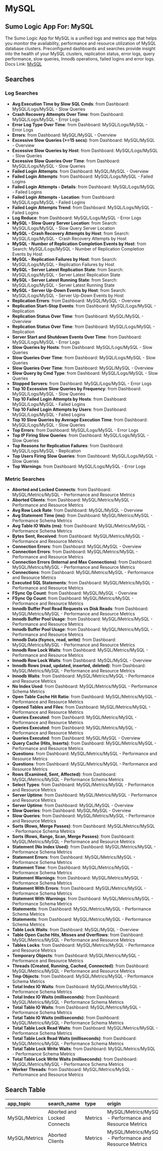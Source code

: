 # MySQL
## Sumo Logic App For: MySQL
The Sumo Logic App for MySQL is a unified logs and metrics app that helps you monitor the availability, performance and resource utilization of MySQL database clusters. Preconfigured dashboards and searches provide insight into the health of your MySQL clusters, replication status, error logs, query performance, slow queries, Innodb operations, failed logins and error logs.
Docs Link: [MySQL](https://help.sumologic.com/?cid=1058)

## Searches

### Log Searches

- **Avg Execution Time by Slow SQL Cmds**: from Dashboard: MySQL/Logs/MySQL - Slow Queries 
- **Crash Recovery Attempts Over Time**: from Dashboard: MySQL/Logs/MySQL - Error Logs 
- **Error Log Type Over Time**: from Dashboard: MySQL/Logs/MySQL - Error Logs 
- **Errors**: from Dashboard: MySQL/MySQL - Overview 
- **Excessive Slow Queries (>=15 secs)**: from Dashboard: MySQL/MySQL - Overview 
- **Excessive Slow Queries by Host**: from Dashboard: MySQL/Logs/MySQL - Slow Queries 
- **Excessive Slow Queries Over Time**: from Dashboard: MySQL/Logs/MySQL - Slow Queries 
- **Failed Login Attempts**: from Dashboard: MySQL/MySQL - Overview 
- **Failed Login Attempts**: from Dashboard: MySQL/Logs/MySQL - Failed Logins 
- **Failed Login Attempts - Details**: from Dashboard: MySQL/Logs/MySQL - Failed Logins 
- **Failed Login Attempts - Location**: from Dashboard: MySQL/Logs/MySQL - Failed Logins 
- **Failed Login Attempts Trend**: from Dashboard: MySQL/Logs/MySQL - Failed Logins 
- **Log Reduce**: from Dashboard: MySQL/Logs/MySQL - Error Logs 
- **MySQL -  Slow Query Server Location**: from Search: MySQL/Logs/MySQL -  Slow Query Server Location 
- **MySQL - Crash Recovery Attempts by Host**: from Search: MySQL/Logs/MySQL - Crash Recovery Attempts by Host 
- **MySQL - Number of Replication Completion Events by Host**: from Search: MySQL/Logs/MySQL - Number of Replication Completion Events by Host 
- **MySQL - Replication Failures by Host**: from Search: MySQL/Logs/MySQL - Replication Failures by Host 
- **MySQL - Server Latest Replication State**: from Search: MySQL/Logs/MySQL - Server Latest Replication State 
- **MySQL - Server Latest Running State**: from Search: MySQL/Logs/MySQL - Server Latest Running State 
- **MySQL - Server Up-Down Events by Host**: from Search: MySQL/Logs/MySQL - Server Up-Down Events by Host 
- **Replication Errors**: from Dashboard: MySQL/MySQL - Overview 
- **Replication Start-Stop Events**: from Dashboard: MySQL/Logs/MySQL - Replication 
- **Replication Status Over Time**: from Dashboard: MySQL/MySQL - Overview 
- **Replication Status Over Time**: from Dashboard: MySQL/Logs/MySQL - Replication 
- **Server Start and Shutdown Events Over Time**: from Dashboard: MySQL/Logs/MySQL - Error Logs 
- **Slow Queries by Hosts**: from Dashboard: MySQL/Logs/MySQL - Slow Queries 
- **Slow Queries Over Time**: from Dashboard: MySQL/Logs/MySQL - Slow Queries 
- **Slow Queries Over Time**: from Dashboard: MySQL/MySQL - Overview 
- **Slow Query by Cmd Type**: from Dashboard: MySQL/Logs/MySQL - Slow Queries 
- **Stopped Servers**: from Dashboard: MySQL/Logs/MySQL - Error Logs 
- **Top 10 Excessive Slow Queries by Frequency**: from Dashboard: MySQL/Logs/MySQL - Slow Queries 
- **Top 10 Failed Login Attempts by Hosts**: from Dashboard: MySQL/Logs/MySQL - Failed Logins 
- **Top 10 Failed Login Attempts by Users**: from Dashboard: MySQL/Logs/MySQL - Failed Logins 
- **Top 10 Slow Queries by Average Execution Time**: from Dashboard: MySQL/Logs/MySQL - Slow Queries 
- **Top Errors**: from Dashboard: MySQL/Logs/MySQL - Error Logs 
- **Top IP Firing Slow Queries**: from Dashboard: MySQL/Logs/MySQL - Slow Queries 
- **Top Reasons for Replication Failures**: from Dashboard: MySQL/Logs/MySQL - Replication 
- **Top Users Firing Slow Queries**: from Dashboard: MySQL/Logs/MySQL - Slow Queries 
- **Top Warnings**: from Dashboard: MySQL/Logs/MySQL - Error Logs

### Metric Searches

- **Aborted and Locked Connects**: from Dashboard: MySQL/Metrics/MySQL - Performance and Resource Metrics 
- **Aborted Clients**: from Dashboard: MySQL/Metrics/MySQL - Performance and Resource Metrics 
- **Avg Row Lock Rate**: from Dashboard: MySQL/MySQL - Overview 
- **Avg Statement Time (ms)**: from Dashboard: MySQL/Metrics/MySQL - Performance Schema Metrics 
- **Avg Table IO Waits (ms)**: from Dashboard: MySQL/Metrics/MySQL - Performance Schema Metrics 
- **Bytes Sent, Received**: from Dashboard: MySQL/Metrics/MySQL - Performance and Resource Metrics 
- **Connection Errors**: from Dashboard: MySQL/MySQL - Overview 
- **Connection Errors**: from Dashboard: MySQL/Metrics/MySQL - Performance and Resource Metrics 
- **Connection Errors (Internal  and Max Connections)**: from Dashboard: MySQL/Metrics/MySQL - Performance and Resource Metrics 
- **Connections**: from Dashboard: MySQL/Metrics/MySQL - Performance and Resource Metrics 
- **Executed SQL Statements**: from Dashboard: MySQL/Metrics/MySQL - Performance and Resource Metrics 
- **FSync Op Count**: from Dashboard: MySQL/MySQL - Overview 
- **FSync Op Count**: from Dashboard: MySQL/Metrics/MySQL - Performance and Resource Metrics 
- **Innodb Buffer Pool Read Requests vs Disk Reads**: from Dashboard: MySQL/Metrics/MySQL - Performance and Resource Metrics 
- **Innodb Buffer Pool Usage**: from Dashboard: MySQL/Metrics/MySQL - Performance and Resource Metrics 
- **Innodb Buffer Pool Usage**: from Dashboard: MySQL/Metrics/MySQL - Performance and Resource Metrics 
- **Innodb Data (fsyncs, read, write)**: from Dashboard: MySQL/Metrics/MySQL - Performance and Resource Metrics 
- **Innodb Row Lock Waits**: from Dashboard: MySQL/Metrics/MySQL - Performance and Resource Metrics 
- **Innodb Row Lock Waits**: from Dashboard: MySQL/MySQL - Overview 
- **Innodb Rows (read, updated, inserted, deleted)**: from Dashboard: MySQL/Metrics/MySQL - Performance and Resource Metrics 
- **Innodb Waits**: from Dashboard: MySQL/Metrics/MySQL - Performance and Resource Metrics 
- **No Index Used**: from Dashboard: MySQL/Metrics/MySQL - Performance Schema Metrics 
- **Open Table Cache Hit Ratio**: from Dashboard: MySQL/Metrics/MySQL - Performance and Resource Metrics 
- **Opened Tables and Files**: from Dashboard: MySQL/Metrics/MySQL - Performance and Resource Metrics 
- **Queries Executed**: from Dashboard: MySQL/Metrics/MySQL - Performance and Resource Metrics 
- **Queries Executed**: from Dashboard: MySQL/Metrics/MySQL - Performance and Resource Metrics 
- **Queries Executed**: from Dashboard: MySQL/MySQL - Overview 
- **Query Cache (Hits, Inserts)**: from Dashboard: MySQL/Metrics/MySQL - Performance and Resource Metrics 
- **Questions**: from Dashboard: MySQL/Metrics/MySQL - Performance and Resource Metrics 
- **Questions**: from Dashboard: MySQL/Metrics/MySQL - Performance and Resource Metrics 
- **Rows (Examined, Sent, Affected)**: from Dashboard: MySQL/Metrics/MySQL - Performance Schema Metrics 
- **Select Types**: from Dashboard: MySQL/Metrics/MySQL - Performance and Resource Metrics 
- **Server Uptime**: from Dashboard: MySQL/Metrics/MySQL - Performance and Resource Metrics 
- **Server Uptime**: from Dashboard: MySQL/MySQL - Overview 
- **Slow Queries**: from Dashboard: MySQL/MySQL - Overview 
- **Slow Queries**: from Dashboard: MySQL/Metrics/MySQL - Performance and Resource Metrics 
- **Sorts (Rows, Merge Passes)**: from Dashboard: MySQL/Metrics/MySQL - Performance Schema Metrics 
- **Sorts (Rows, Range, Scan, Merge Passes)**: from Dashboard: MySQL/Metrics/MySQL - Performance and Resource Metrics 
- **Statement (No Index Used)**: from Dashboard: MySQL/Metrics/MySQL - Performance Schema Metrics 
- **Statement Errors**: from Dashboard: MySQL/Metrics/MySQL - Performance Schema Metrics 
- **Statement Time**: from Dashboard: MySQL/Metrics/MySQL - Performance Schema Metrics 
- **Statement Warnings**: from Dashboard: MySQL/Metrics/MySQL - Performance Schema Metrics 
- **Statement With Errors**: from Dashboard: MySQL/Metrics/MySQL - Performance Schema Metrics 
- **Statement With Warnings**: from Dashboard: MySQL/Metrics/MySQL - Performance Schema Metrics 
- **Statements**: from Dashboard: MySQL/Metrics/MySQL - Performance Schema Metrics 
- **Statements**: from Dashboard: MySQL/Metrics/MySQL - Performance Schema Metrics 
- **Table Lock Waits**: from Dashboard: MySQL/MySQL - Overview 
- **Table Open Cache Hits, Misses and Overflows**: from Dashboard: MySQL/Metrics/MySQL - Performance and Resource Metrics 
- **Tables Locks**: from Dashboard: MySQL/Metrics/MySQL - Performance and Resource Metrics 
- **Temporary Objects**: from Dashboard: MySQL/Metrics/MySQL - Performance and Resource Metrics 
- **Threads (Created, Running, Cached, Connected)**: from Dashboard: MySQL/Metrics/MySQL - Performance and Resource Metrics 
- **Tmp Objects**: from Dashboard: MySQL/Metrics/MySQL - Performance Schema Metrics 
- **Total Index IO Waits**: from Dashboard: MySQL/Metrics/MySQL - Performance Schema Metrics 
- **Total Index IO Waits (milliseconds)**: from Dashboard: MySQL/Metrics/MySQL - Performance Schema Metrics 
- **Total Table IO Waits**: from Dashboard: MySQL/Metrics/MySQL - Performance Schema Metrics 
- **Total Table IO Waits (milliseconds)**: from Dashboard: MySQL/Metrics/MySQL - Performance Schema Metrics 
- **Total Table Lock Read Waits**: from Dashboard: MySQL/Metrics/MySQL - Performance Schema Metrics 
- **Total Table Lock Read Waits (milliseconds)**: from Dashboard: MySQL/Metrics/MySQL - Performance Schema Metrics 
- **Total Table Lock Write Waits**: from Dashboard: MySQL/Metrics/MySQL - Performance Schema Metrics 
- **Total Table Lock Write Waits (milliseconds)**: from Dashboard: MySQL/Metrics/MySQL - Performance Schema Metrics 
- **Worker Threads**: from Dashboard: MySQL/Metrics/MySQL - Performance and Resource Metrics

## Search Table

|app\_topic|search\_name|type|origin|search|
|:--|:--|:--|:--|:--|
|MySQL/Metrics|Aborted and Locked Connects|Metrics|MySQL/Metrics/MySQL - Performance and Resource Metrics|\_sourceCategory = Labs/MySQL\* metric=mysql\_aborted\_connects db\_cluster={{db\_cluster}} server={{server}} \| sum|
|MySQL/Metrics|Aborted Clients|Metrics|MySQL/Metrics/MySQL - Performance and Resource Metrics|\_sourceCategory = Labs/MySQL\* metric=mysql\_aborted\_clients db\_cluster={{db\_cluster}} server={{server}} \| sum|
|MySQL/Logs|Avg Execution Time by Slow SQL Cmds|Logs|MySQL/Logs/MySQL - Slow Queries|\_sourceCategory = Labs/MySQL\* db\_system=mysql db\_cluster={{db\_cluster}} "User@Host" "Query\_time"<br />\| parse regex "(?\<query\_block\># User@Host:[\\S\\s]+?SET timestamp=\\d+;[\\S\\s]+?;)" multi<br />\| parse regex field=query\_block "Schema: (?\<schema\>(?:\\S\*\|\\s)?)\\s\*Last\_errno[\\s\\S]+?Query\_time:\\s+(?\<query\_time\>[\\d.]\*)\\s+Lock\_time:\\s+(?\<lock\_time\>[\\d.]\*)\\s+Rows\_sent:\\s+(?\<rows\_sent\>[\\d.]\*)\\s+Rows\_examined:\\s+(?\<rows\_examined\>[\\d.]\*)\\s+Rows\_affected:\\s+(?\<rows\_affected\>[\\d.]\*)\\s+Rows\_read:\\s+(?\<rows\_read\>[\\d.]\*)\\n" nodrop // Pttrn2-vrtn1<br />\| parse regex field=query\_block "Schema: (?\<schema\>(?:\\S\*\|\\s)?)\\s\*Last\_errno[\\s\\S]+?\\s+Killed:\\s+\\d+\\n" nodrop // Pttrn2-vrtn2<br />\| parse regex field=query\_block "Query\_time:\\s+(?\<query\_time\>[\\d.]\*)\\s+Lock\_time:\\s+(?\<lock\_time\>[\\d.]\*)\\s+Rows\_sent:\\s+(?\<rows\_sent\>[\\d]\*)\\s+Rows\_examined:\\s+(?\<rows\_examined\>[\\d]\*)\\s+Rows\_affected:\\s+(?\<rows\_affected\>[\\d]\*)\\s+" nodrop // Pttrn2-vrtn3<br />\| parse regex field=query\_block "Query\_time:\\s+(?\<query\_time\>[\\d.]\*)\\s+Lock\_time:\\s+(?\<lock\_time\>[\\d.]\*)\\s+Rows\_sent:\\s+(?\<rows\_sent\>[\\d]\*)\\s+Rows\_examined:\\s+(?\<rows\_examined\>[\\d]\*)" // Pttrn2-vrtn4<br />\| parse regex field=query\_block "SET timestamp=(?\<set\_timestamp\>\\d\*);(?:\\\\n\|\\n)(?\<sql\_cmd\>[\\s\\S]\*);" nodrop<br />\| parse regex field=sql\_cmd "[^a-zA-Z]\*(?\<sql\_cmd\_type\>[a-zA-Z]+)(?:\\s\|\\\\n\|\\n)" nodrop<br />\| parse field=sql\_cmd "# administrator command: \*" as admn\_sql\_cmd<br />\| if (sql\_cmd matches "# administrator command: \*", admn\_sql\_cmd, sql\_cmd\_type) as sql\_cmd\_type<br />\| toUpperCase(sql\_cmd\_type)<br />\| fields -query\_block<br />\| timeslice 1h<br />\| avg(query\_time) as avg\_query\_time group by \_timeslice, sql\_cmd\_type<br />\| transpose row \_timeslice column sql\_cmd\_type|
|MySQL|Avg Row Lock Rate|Metrics|MySQL/MySQL - Overview|\_sourceCategory = Labs/MySQL\* metric=mysql\_innodb\_row\_lock\_waits db\_cluster={{db\_cluster}} \| avg|
|MySQL/Metrics|Avg Statement Time (ms)|Metrics|MySQL/Metrics/MySQL - Performance Schema Metrics|\_sourceCategory = Labs/MySQL\* metric=mysql\_perf\_schema\_events\_statements\_seconds\_total db\_cluster={{db\_cluster}} server={{server}} schema={{schema}} digest=\* \| avg|
|MySQL/Metrics|Avg Table IO Waits (ms)|Metrics|MySQL/Metrics/MySQL - Performance Schema Metrics|\_sourceCategory = Labs/MySQL\* metric=mysql\_perf\_schema\_table\_io\_waits\_total\_\* db\_cluster={{db\_cluster}} server={{server}} schema={{schema}} name={{object\_name}} \| avg|
|MySQL/Metrics|Bytes Sent, Received|Metrics|MySQL/Metrics/MySQL - Performance and Resource Metrics|\_sourceCategory = Labs/MySQL\* metric=mysql\_bytes\_received db\_cluster={{db\_cluster}} server={{server}} \| sum|
|MySQL/Metrics|Connection Errors|Metrics|MySQL/Metrics/MySQL - Performance and Resource Metrics|\_sourceCategory = Labs/MySQL\* metric=mysql\_connection\_errors\_\* db\_cluster={{db\_cluster}} server={{server}} \| sum|
|MySQL|Connection Errors|Metrics|MySQL/MySQL - Overview|\_sourceCategory = Labs/MySQL\* metric=mysql\_connection\_errors\_\* db\_cluster={{db\_cluster}} \| sum|
|MySQL/Metrics|Connection Errors (Internal  and Max Connections)|Metrics|MySQL/Metrics/MySQL - Performance and Resource Metrics|\_sourceCategory = Labs/MySQL\* metric=mysql\_connection\_errors\_internal db\_cluster={{db\_cluster}} server={{server}} \| sum|
|MySQL/Metrics|Connections|Metrics|MySQL/Metrics/MySQL - Performance and Resource Metrics|\_sourceCategory = Labs/MySQL\* metric=mysql\_mysqlx\_connections\_accepted db\_cluster={{db\_cluster}} server={{server}} \| sum|
|MySQL/Logs|Crash Recovery Attempts Over Time|Logs|MySQL/Logs/MySQL - Error Logs|\_sourceCategory = Labs/MySQL\* db\_system=mysql db\_cluster={{db\_cluster}} "Starting crash recovery"<br />\| json "log" nodrop \| if (\_raw matches "{\*", log, \_raw) as mesg<br />\| parse regex field=mesg "\\[(?\<ErrorLogtype\>[^\\]]\*)][\\:]\*\\s(?\<ErrorMsg\>.\*)" nodrop<br />\| \_sourceHost as Host<br />\| timeslice 1h<br />\| count as recovery\_attempts by \_timeslice|
|MySQL/Logs|Error Log Type Over Time|Logs|MySQL/Logs/MySQL - Error Logs|\_sourceCategory = Labs/MySQL\* db\_system=mysql db\_cluster={{db\_cluster}} (Error or Warning or Note or Info or Information or DEBUG or CRITICAL)<br />\| json "log" nodrop \| if (\_raw matches "{\*", log, \_raw) as mesg<br />\| parse regex field=mesg "\\[(?\<ErrorLogtype\>[^\\]]\*)][\\:]\*\\s(?\<ErrorMsg\>.\*)" nodrop<br />\| where touppercase(ErrorLogtype) in ("ERROR", "WARNING", "NOTE", "INFO", "INFORMATION", "DEBUG", "CRITICAL")<br />\| timeslice 1h<br />\| count by \_timeslice, ErrorLogtype<br />\| transpose row \_timeslice column ErrorLogType|
|MySQL|Errors|Logs|MySQL/MySQL - Overview|\_sourceCategory = Labs/MySQL\* db\_system=mysql db\_cluster={{db\_cluster}} "[ERROR]"<br />\| json "log" nodrop \| if (\_raw matches "{\*", log, \_raw) as mesg<br />\| parse regex field=mesg "\\[(?\<ErrorLogtype\>[^\\]]\*)][\\:]\*\\s(?\<ErrorMsg\>.\*)"<br />\| where ErrorLogtype="ERROR" \| count as error\_count|
|MySQL|Excessive Slow Queries (\>=15 secs)|Logs|MySQL/MySQL - Overview|\_sourceCategory = Labs/MySQL\* db\_system=mysql db\_cluster={{db\_cluster}} "User@Host" "Query\_time"  <br />\| parse regex "(?\<query\_block\># User@Host:[\\S\\s]+?SET timestamp=\\d+;[\\S\\s]+?;)" multi<br />\| parse regex field=query\_block "Schema: (?\<schema\>(?:\\S\*\|\\s)?)\\s\*Last\_errno[\\s\\S]+?Query\_time:\\s+(?\<query\_time\>[\\d.]\*)\\s+Lock\_time:\\s+(?\<lock\_time\>[\\d.]\*)\\s+Rows\_sent:\\s+(?\<rows\_sent\>[\\d.]\*)\\s+Rows\_examined:\\s+(?\<rows\_examined\>[\\d.]\*)\\s+Rows\_affected:\\s+(?\<rows\_affected\>[\\d.]\*)\\s+Rows\_read:\\s+(?\<rows\_read\>[\\d.]\*)\\n" nodrop // Pttrn2-vrtn1<br />\| parse regex field=query\_block "Schema: (?\<schema\>(?:\\S\*\|\\s)?)\\s\*Last\_errno[\\s\\S]+?\\s+Killed:\\s+\\d+\\n" nodrop // Pttrn2-vrtn2<br />\| parse regex field=query\_block "Query\_time:\\s+(?\<query\_time\>[\\d.]\*)\\s+Lock\_time:\\s+(?\<lock\_time\>[\\d.]\*)\\s+Rows\_sent:\\s+(?\<rows\_sent\>[\\d]\*)\\s+Rows\_examined:\\s+(?\<rows\_examined\>[\\d]\*)\\s+Rows\_affected:\\s+(?\<rows\_affected\>[\\d]\*)\\s+" nodrop // Pttrn2-vrtn3<br />\| parse regex field=query\_block "Query\_time:\\s+(?\<query\_time\>[\\d.]\*)\\s+Lock\_time:\\s+(?\<lock\_time\>[\\d.]\*)\\s+Rows\_sent:\\s+(?\<rows\_sent\>[\\d]\*)\\s+Rows\_examined:\\s+(?\<rows\_examined\>[\\d]\*)" // Pttrn2-vrtn4<br />\| fields -query\_block<br />\| num(query\_time)<br />\| 15 as threshold // customize if need different value. As an example query taking more than 15 Seconds is considered as Excessive Slow. <br />\| where query\_time \>= threshold \| count as queries\_count|
|MySQL/Logs|Excessive Slow Queries by Host|Logs|MySQL/Logs/MySQL - Slow Queries|\_sourceCategory = Labs/MySQL\* db\_system=mysql db\_cluster={{db\_cluster}} "User@Host" "Query\_time"<br />\| parse regex "(?\<query\_block\># User@Host:[\\S\\s]+?SET timestamp=\\d+;[\\S\\s]+?;)" multi<br />\| parse regex field=query\_block "Schema: (?\<schema\>(?:\\S\*\|\\s)?)\\s\*Last\_errno[\\s\\S]+?Query\_time:\\s+(?\<query\_time\>[\\d.]\*)\\s+Lock\_time:\\s+(?\<lock\_time\>[\\d.]\*)\\s+Rows\_sent:\\s+(?\<rows\_sent\>[\\d.]\*)\\s+Rows\_examined:\\s+(?\<rows\_examined\>[\\d.]\*)\\s+Rows\_affected:\\s+(?\<rows\_affected\>[\\d.]\*)\\s+Rows\_read:\\s+(?\<rows\_read\>[\\d.]\*)\\n" nodrop // Pttrn2-vrtn1<br />\| parse regex field=query\_block "Schema: (?\<schema\>(?:\\S\*\|\\s)?)\\s\*Last\_errno[\\s\\S]+?\\s+Killed:\\s+\\d+\\n" nodrop // Pttrn2-vrtn2<br />\| parse regex field=query\_block "Query\_time:\\s+(?\<query\_time\>[\\d.]\*)\\s+Lock\_time:\\s+(?\<lock\_time\>[\\d.]\*)\\s+Rows\_sent:\\s+(?\<rows\_sent\>[\\d]\*)\\s+Rows\_examined:\\s+(?\<rows\_examined\>[\\d]\*)\\s+Rows\_affected:\\s+(?\<rows\_affected\>[\\d]\*)\\s+" nodrop // Pttrn2-vrtn3<br />\| parse regex field=query\_block "Query\_time:\\s+(?\<query\_time\>[\\d.]\*)\\s+Lock\_time:\\s+(?\<lock\_time\>[\\d.]\*)\\s+Rows\_sent:\\s+(?\<rows\_sent\>[\\d]\*)\\s+Rows\_examined:\\s+(?\<rows\_examined\>[\\d]\*)" // Pttrn2-vrtn4<br />\| num(query\_time)<br />\| 15 as threshold // customize if need different value. As an example query taking more than 15 Seconds is considered as Excessive Slow. <br />\| where (query\_time \>= threshold)<br />\| \_sourceHost as Host<br />\| fields -query\_block<br />\| count as queries\_count by Host \| sort by queries\_count|
|MySQL/Logs|Excessive Slow Queries Over Time|Logs|MySQL/Logs/MySQL - Slow Queries|\_sourceCategory = Labs/MySQL\* db\_system=mysql db\_cluster={{db\_cluster}} "User@Host" "Query\_time"<br />\| parse regex "(?\<query\_block\># User@Host:[\\S\\s]+?SET timestamp=\\d+;[\\S\\s]+?;)" multi<br />\| parse regex field=query\_block "Schema: (?\<schema\>(?:\\S\*\|\\s)?)\\s\*Last\_errno[\\s\\S]+?Query\_time:\\s+(?\<query\_time\>[\\d.]\*)\\s+Lock\_time:\\s+(?\<lock\_time\>[\\d.]\*)\\s+Rows\_sent:\\s+(?\<rows\_sent\>[\\d.]\*)\\s+Rows\_examined:\\s+(?\<rows\_examined\>[\\d.]\*)\\s+Rows\_affected:\\s+(?\<rows\_affected\>[\\d.]\*)\\s+Rows\_read:\\s+(?\<rows\_read\>[\\d.]\*)\\n" nodrop // Pttrn2-vrtn1<br />\| parse regex field=query\_block "Schema: (?\<schema\>(?:\\S\*\|\\s)?)\\s\*Last\_errno[\\s\\S]+?\\s+Killed:\\s+\\d+\\n" nodrop // Pttrn2-vrtn2<br />\| parse regex field=query\_block "Query\_time:\\s+(?\<query\_time\>[\\d.]\*)\\s+Lock\_time:\\s+(?\<lock\_time\>[\\d.]\*)\\s+Rows\_sent:\\s+(?\<rows\_sent\>[\\d]\*)\\s+Rows\_examined:\\s+(?\<rows\_examined\>[\\d]\*)\\s+Rows\_affected:\\s+(?\<rows\_affected\>[\\d]\*)\\s+" nodrop // Pttrn2-vrtn3<br />\| parse regex field=query\_block "Query\_time:\\s+(?\<query\_time\>[\\d.]\*)\\s+Lock\_time:\\s+(?\<lock\_time\>[\\d.]\*)\\s+Rows\_sent:\\s+(?\<rows\_sent\>[\\d]\*)\\s+Rows\_examined:\\s+(?\<rows\_examined\>[\\d]\*)" // Pttrn2-vrtn4<br />\| num(query\_time)<br />\| 15 as threshold // customize if need different value. As an example query taking more than 15 Seconds is considered as Excessive Slow. <br />\| where query\_time \>= threshold <br />\| timeslice 1h<br />\| count as queries\_count by \_timeslice|
|MySQL/Metrics|Executed SQL Statements|Metrics|MySQL/Metrics/MySQL - Performance and Resource Metrics|\_sourceCategory = Labs/MySQL\* metric=mysql\_commands\_insert db\_cluster={{db\_cluster}} server={{server}} \| sum|
|MySQL|Failed Login Attempts|Logs|MySQL/MySQL - Overview|\_sourceCategory = Labs/MySQL\* db\_system=mysql db\_cluster={{db\_cluster}} "[Warning]" Access denied for user<br />\| json "log" nodrop \| if (\_raw matches "{\*", log, \_raw) as mesg<br />\| parse regex field=mesg "\\[(?\<ErrorLogtype\>[^\\]]\*)][\\:]\*\\s(?\<ErrorMsg\>.\*)" nodrop<br />\| parse field=ErrorMsg "Access denied for user '\*'@'\*' (using password: YES)" as user, ip\_address<br />\| count as failed\_login\_count|
|MySQL/Logs|Failed Login Attempts|Logs|MySQL/Logs/MySQL - Failed Logins|\_sourceCategory = Labs/MySQL\* db\_system=mysql db\_cluster={{db\_cluster}} "[Warning]" Access denied for user<br />\| json "log" nodrop \| if (\_raw matches "{\*", log, \_raw) as mesg<br />\| parse regex field=mesg "\\[(?\<ErrorLogtype\>[^\\]]\*)][\\:]\*\\s(?\<ErrorMsg\>.\*)" nodrop<br />\| parse field=ErrorMsg "Access denied for user '\*'@'\*' (using password: YES)" as user, ip\_address<br />\| count as failed\_login\_event\_count|
|MySQL/Logs|Failed Login Attempts - Details|Logs|MySQL/Logs/MySQL - Failed Logins|\_sourceCategory = Labs/MySQL\* db\_system=mysql db\_cluster={{db\_cluster}} "[Warning]" Access denied for user<br />\| json "log" nodrop \| if (\_raw matches "{\*", log, \_raw) as mesg<br />\| parse regex field=mesg "\\[(?\<ErrorLogtype\>[^\\]]\*)][\\:]\*\\s(?\<ErrorMsg\>.\*)" nodrop<br />\| parse field=ErrorMsg "Access denied for user '\*'@'\*' (using password: YES)" as user, ip\_address<br />\| timeslice 1s<br />\| count as event\_count by \_timeslice, user, ip\_address, db\_cluster<br />\| sort by \_timeslice|
|MySQL/Logs|Failed Login Attempts - Location|Logs|MySQL/Logs/MySQL - Failed Logins|\_sourceCategory = Labs/MySQL\* db\_system=mysql db\_cluster={{db\_cluster}} "[Warning]" Access denied for user<br />\| json "log" nodrop \| if (\_raw matches "{\*", log, \_raw) as mesg<br />\| parse regex field=mesg "\\[(?\<ErrorLogtype\>[^\\]]\*)][\\:]\*\\s(?\<ErrorMsg\>.\*)" nodrop<br />\| parse field=ErrorMsg "Access denied for user '\*'@'\*' (using password: YES)" as user, ip\_address<br />\| count as event\_count by ip\_address<br />\| lookup latitude, longitude, country\_name, state, city from geo://location on ip = ip\_address<br />\| where !isNull(latitude)|
|MySQL/Logs|Failed Login Attempts Trend|Logs|MySQL/Logs/MySQL - Failed Logins|\_sourceCategory = Labs/MySQL\* db\_system=mysql db\_cluster={{db\_cluster}} "[Warning]" Access denied for user<br />\| json "log" nodrop \| if (\_raw matches "{\*", log, \_raw) as mesg<br />\| parse regex field=mesg "\\[(?\<ErrorLogtype\>[^\\]]\*)][\\:]\*\\s(?\<ErrorMsg\>.\*)" nodrop<br />\| parse field=ErrorMsg "Access denied for user '\*'@'\*' (using password: YES)" as user, ip\_address<br />\| timeslice 1h<br />\| count as event\_count by \_timeslice|
|MySQL|FSync Op Count|Metrics|MySQL/MySQL - Overview|\_sourceCategory = Labs/MySQL\* metric=mysql\_innodb\_data\_fsyncs db\_cluster={{db\_cluster}} \| sum|
|MySQL/Metrics|FSync Op Count|Metrics|MySQL/Metrics/MySQL - Performance and Resource Metrics|\_sourceCategory = Labs/MySQL\* metric=mysql\_innodb\_data\_fsyncs db\_cluster={{db\_cluster}} server={{server}} \| sum|
|MySQL/Metrics|Innodb Buffer Pool Read Requests vs Disk Reads|Metrics|MySQL/Metrics/MySQL - Performance and Resource Metrics|\_sourceCategory = Labs/MySQL\* metric=mysql\_innodb\_buffer\_pool\_read\_requests db\_cluster={{db\_cluster}} server={{server}} \| sum|
|MySQL/Metrics|Innodb Buffer Pool Usage|Metrics|MySQL/Metrics/MySQL - Performance and Resource Metrics|\_sourceCategory = Labs/MySQL\* metric=mysql\_innodb\_buffer\_pool\_pages\_total db\_cluster={{db\_cluster}} server={{server}} \| sum|
|MySQL/Metrics|Innodb Buffer Pool Usage|Metrics|MySQL/Metrics/MySQL - Performance and Resource Metrics|\_sourceCategory = Labs/MySQL\* metric=mysql\_Innodb\_buffer\_pool\_pages\_total db\_cluster={{db\_cluster}} server={{server}} \| sum|
|MySQL/Metrics|Innodb Data (fsyncs, read, write)|Metrics|MySQL/Metrics/MySQL - Performance and Resource Metrics|\_sourceCategory = Labs/MySQL\* metric=mysql\_innodb\_data\_read db\_cluster={{db\_cluster}} server={{server}} \| sum|
|MySQL/Metrics|Innodb Row Lock Waits|Metrics|MySQL/Metrics/MySQL - Performance and Resource Metrics|\_sourceCategory = Labs/MySQL\* metric=mysql\_innodb\_row\_lock\_waits db\_cluster={{db\_cluster}} server={{server}} \| sum|
|MySQL|Innodb Row Lock Waits|Metrics|MySQL/MySQL - Overview|\_sourceCategory = Labs/MySQL\* metric=mysql\_innodb\_row\_lock\_waits db\_cluster={{db\_cluster}} \| sum|
|MySQL/Metrics|Innodb Rows (read, updated, inserted, deleted)|Metrics|MySQL/Metrics/MySQL - Performance and Resource Metrics|\_sourceCategory = Labs/MySQL\* metric=mysql\_innodb\_rows\_read db\_cluster={{db\_cluster}} server={{server}} \| sum|
|MySQL/Metrics|Innodb Waits|Metrics|MySQL/Metrics/MySQL - Performance and Resource Metrics|\_sourceCategory = Labs/MySQL\* metric=mysql\_innodb\_log\_waits db\_cluster={{db\_cluster}} server={{server}} \| sum|
|MySQL/Logs|Log Reduce|Logs|MySQL/Logs/MySQL - Error Logs|\_sourceCategory = Labs/MySQL\* db\_system=mysql db\_cluster={{db\_cluster}} ("ERROR" or "CRITICAL") <br />\| json "log" nodrop \| if (\_raw matches "{\*", log, \_raw) as mesg<br />\| logreduce(mesg) by db\_cluster limit=20<br />\| \_count as count \| fields -\_count \| sort by count, signature asc|
|MySQL/Logs|MySQL -  Slow Query Server Location|Logs|MySQL/Logs/MySQL -  Slow Query Server Location|\_sourceCategory = Labs/MySQL\* db\_system=mysql db\_cluster=\* "User@Host" "Query\_time"<br />\| parse regex "(?\<query\_block\># User@Host:[\\S\\s]+?SET timestamp=\\d+;[\\S\\s]+?;)" multi<br />\| parse regex field=query\_block "# User@Host: \\S+?\\[(?\<user\>\\S\*?)\\] @ (?\<host\_name\>\\S+)\\s\\[(?\<ip\_addr\>\\S\*?)\\]" nodrop // Pttrn1-vrtn1<br />\| parse regex field=query\_block "# User@Host: \\S+?\\[(?\<user\>\\S\*?)\\] @\\s+\\[(?\<ip\_addr\>\\S\*?)\\]\\s+Id:\\s+(?\<Id\>\\d{1,10})" nodrop // Pttrn1-vrtn2<br />\| parse regex field=query\_block "# User@Host: \\S+?\\[(?\<user\>\\S\*?)\\] @ (?\<host\_name\>\\S+)\\s\\[(?\<ip\_addr\>\\S\*?)\\]\\s+Id:\\s+(?\<Id\>\\d{1,10})" // Pttrn1-vrtn3<br />\| count by db\_cluster, ip\_addr, host\_name<br />\| where !isEmpty(ip\_addr)<br />\| lookup latitude, longitude, country\_name, state, city, postal\_code from geo://location on ip=ip\_addr<br />\| where !isNull(latitude)|
|MySQL/Logs|MySQL - Crash Recovery Attempts by Host|Logs|MySQL/Logs/MySQL - Crash Recovery Attempts by Host|\_sourceCategory = Labs/MySQL\* db\_system=mysql db\_cluster=\* "Starting crash recovery"<br />\| json "log" nodrop \| if (\_raw matches "{\*", log, \_raw) as mesg<br />\| where mesg matches "\*Starting crash recovery\*"<br />\| \_sourceHost as Host<br />\| count as recovery\_attempts by Host, db\_cluster <br />\| Sort by recovery\_attempts|
|MySQL/Logs|MySQL - Number of Replication Completion Events by Host|Logs|MySQL/Logs/MySQL - Number of Replication Completion Events by Host|\_sourceCategory = Labs/MySQL\* db\_system=mysql db\_cluster=\* "Slave SQL thread" "because it reached its UNTIL position"<br />\| json "log" nodrop \| if (\_raw matches "{\*", log, \_raw) as mesg<br />\| parse regex field=mesg "\\[(?\<ErrorLogtype\>[^\\]]\*)][\\:]\*\\s(?\<ErrorMsg\>.\*)" nodrop<br />\| parse field=ErrorMsg "Slave SQL thread \* because it reached its UNTIL position \*" as State, StoppedUntilPosition<br />\| timeslice 3h<br />\| count by \_timeslice, \_sourceHost, db\_cluster<br />\| transpose row \_timeslice column \_sourceHost, db\_cluster|
|MySQL/Logs|MySQL - Replication Failures by Host|Logs|MySQL/Logs/MySQL - Replication Failures by Host|\_sourceCategory = Labs/MySQL\* db\_system=mysql db\_cluster=\* "[ERROR]" ("Slave I/O" or "Error reading packet from server" or "Slave SQL")<br />\| json "log" nodrop \| if (\_raw matches "{\*", log, \_raw) as mesg<br />\| parse regex field=mesg "\\[(?\<ErrorLogtype\>[^\\]]\*)][\\:]\*\\s(?\<ErrorMsg\>.\*)" nodrop<br />\| where ErrorLogtype="ERROR"<br />\| parse field=ErrorMsg "\*: error \* to master '\*' - retry-time: \* retries: \*, Error\_code: \*" as subsystem, action, Master, Retry\_time, Retries, Error\_code nodrop<br />\| parse field=ErrorMsg "\*: Got fatal error \*, Error\_code: \*" as subsystem, Error\_Msg, Error\_code nodrop<br />\| parse field=ErrorMsg "\*: \* ( server\_errno=\*)" as subsystem, Error\_Msg, Error\_code nodrop<br />\| parse field=ErrorMsg "\*: The slave I/O thread stops because \*. Error:\*, Error\_code: \*" as subsystem, Error\_Msg\_details, Error\_Msg, Error\_code nodrop<br />\| parse field=ErrorMsg "\*: \* Default database: '\*'. Query: '\*', Error\_code: \*" as subsystem, Error\_Msg, Default\_Database, Query, Error\_code nodrop<br />\| parse field=ErrorMsg "\*: Cou\*d not execute \*" as subsystem, f1, Error\_Msg nodrop<br />\| parse field=ErrorMsg "\*: Master command \*, Error\_code: \*" as subsystem, Error\_Msg, Error\_code nodrop<br />\| parse field=ErrorMsg "\* thread couldn't register on master" as subsystem nodrop<br />\| timeslice 1h<br />\| \_sourceHost as host<br />\| count by \_timeslice, host, db\_cluster<br />\| transpose row \_timeslice column host, db\_cluster|
|MySQL/Logs|MySQL - Server Latest Replication State|Logs|MySQL/Logs/MySQL - Server Latest Replication State|\_sourceCategory = Labs/MySQL\* db\_system=mysql db\_cluster=\* ("[Note]" or ("[ERROR]" ("Slave I/O" or "Error reading packet from server" or "Slave SQL")))<br />\| json "log" nodrop \| if (\_raw matches "{\*", log, \_raw) as mesg<br />\| parse regex field=mesg "\\[(?\<ErrorLogtype\>[^\\]]\*)][\\:]\*\\s(?\<ErrorMsg\>.\*)" nodrop<br />\| parse field=ErrorMsg "Slave SQL thread initialized, \* replication in log '\*' at position \*, relay log '\*' position: \*" as replication\_state, ReplicationLog, ReplicationPosition, ReplayLog, RelayPosition nodrop<br />\| parse field=ErrorMsg "Slave SQL thread \* because it reached its UNTIL position \*" as replication\_state, StoppedUntilPosition nodrop<br />\| parse field=ErrorMsg "Error reading relay log event: slave SQL thread was \*" as replication\_state nodrop<br />\| if(\_raw matches "\*[ERROR] Slave I/O\*" or \_raw matches "\*[ERROR] Error reading packet from server\*"  or \_raw matches "\*[ERROR] Slave SQL\*","failed", replication\_state) as replication\_state<br />\| where replication\_state in ("starting", "stopped", "killed", "failed")<br />\| if (replication\_state in ("starting", "stopped"), "Up", "Down") as replication\_state<br />\| \_sourceHost as Host<br />\| withtime replication\_state \| withtime \_messagetime<br />\| most\_recent(replication\_state\_withtime) as replication\_state, most\_recent(\_messagetime\_withtime) as m\_time by host, db\_cluster<br />\| formatDate(fromMillis(m\_time), "MM-dd-yyyy HH:mm:ss:SSS Z") as event\_time<br />\| ((toMillis(now())-m\_time)/(1000\*60\*60)) as since\_hours \| format("%.2f", since\_hours) as since\_hours<br />\| concat ("Since ", since\_hours, " hours") as remark<br />\| fields - m\_time <br />\| fields db\_cluster, host, event\_time, replication\_state, remark|
|MySQL/Logs|MySQL - Server Latest Running State|Logs|MySQL/Logs/MySQL - Server Latest Running State|\_sourceCategory = Labs/MySQL\* db\_system=mysql db\_cluster=\* mysqld ("ready for connections." or "Shutdown complete" or "Terminated." or "Normal shutdown" or "Shutting down" or "starting as process")<br />\| json "log" nodrop \| if (\_raw matches "{\*", log, \_raw) as mesg<br />\| parse regex field=mesg "\\[(?\<ErrorLogtype\>[^\\]]\*)][\\:]\*\\s(?\<ErrorMsg\>.\*)" nodrop<br />\| if (ErrorMsg matches "\*ready for connections.\*", "Up","Unknown") as server\_status<br />\| if (ErrorMsg matches "\*Terminated.\*", "Down", server\_status) as server\_status<br />\| if (ErrorMsg matches "\*Normal shutdown\*", "Shutting Down", server\_status) as server\_status<br />\| if (ErrorMsg matches "\*Shutting down\*", "Shutting Down", server\_status) as server\_status<br />\| if (ErrorMsg matches "\*Shutdown complete\*", "Down", server\_status) as server\_status<br />\| if (ErrorMsg matches "\*starting as process\*", "Starting",server\_status) as server\_status<br />\| \_sourceHost as host<br />\| timeslice 15m<br />\| withtime server\_status \| withtime \_messagetime<br />\| most\_recent(server\_status\_withtime) as server\_status, most\_recent(\_messagetime\_withtime) as m\_time by host, db\_cluster<br />\| formatDate(fromMillis(m\_time), "MM-dd-yyyy HH:mm:ss:SSS Z") as event\_time<br />\| ((toMillis(now())-m\_time)/(1000\*60\*60)) as since\_hours \| format("%.2f", since\_hours) as since\_hours<br />\| concat ("Since ", since\_hours, " hours") as remark<br />\| fields - m\_time <br />\| fields host, event\_time, server\_status, remark, db\_cluster|
|MySQL/Logs|MySQL - Server Up-Down Events by Host|Logs|MySQL/Logs/MySQL - Server Up-Down Events by Host|\_sourceCategory = Labs/MySQL\* db\_system=mysql db\_cluster=\* mysqld ("ready for connections." or "Shutdown complete" or "Terminated." or "Normal shutdown" or "Shutting down" or "starting as process")<br />\| json "log" nodrop \| if (\_raw matches "{\*", log, \_raw) as mesg<br />\| parse regex field=mesg "\\[(?\<ErrorLogtype\>[^\\]]\*)][\\:]\*\\s(?\<ErrorMsg\>.\*)" nodrop<br />\| if (ErrorMsg matches "\*ready for connections.\*", "Up","Unknown") as server\_status<br />\| if (ErrorMsg matches "\*Terminated.\*", "Down", server\_status) as server\_status<br />\| if (ErrorMsg matches "\*Normal shutdown\*", "Shutting Down", server\_status) as server\_status<br />\| if (ErrorMsg matches "\*Shutting down\*", "Shutting Down", server\_status) as server\_status<br />\| if (ErrorMsg matches "\*Shutdown complete\*", "Down", server\_status) as server\_status<br />\| if (ErrorMsg matches "\*starting as process\*", "Starting",server\_status) as server\_status<br />\| \_sourceHost as Host<br />\| formatDate(fromMillis(\_messagetime), "MM-dd-yyyy HH:mm:ss.SSS Z")  as event\_time<br />\| count by host, event\_time, server\_status, db\_cluster<br />\| sort by host, event\_time, server\_status, db\_cluster<br />\| fields - \_count|
|MySQL/Metrics|No Index Used|Metrics|MySQL/Metrics/MySQL - Performance Schema Metrics|\_sourceCategory = Labs/MySQL\* metric=mysql\_perf\_schema\_events\_statements\_no\_index\_used\_total schema={{schema}} digest=\* db\_cluster={{db\_cluster}} server={{server}} \| sum|
|MySQL/Metrics|Open Table Cache Hit Ratio|Metrics|MySQL/Metrics/MySQL - Performance and Resource Metrics|\_sourceCategory = Labs/MySQL\* metric=mysql\_table\_open\_cache\_hits db\_cluster={{db\_cluster}} server={{server}} \| sum|
|MySQL/Metrics|Opened Tables and Files|Metrics|MySQL/Metrics/MySQL - Performance and Resource Metrics|\_sourceCategory = Labs/MySQL\* metric=mysql\_opened\_tables db\_cluster={{db\_cluster}} server={{server}}\| sum|
|MySQL|Queries Executed|Metrics|MySQL/MySQL - Overview|\_sourceCategory = Labs/MySQL\* metric=mysql\_queries db\_cluster={{db\_cluster}} \| sum|
|MySQL/Metrics|Queries Executed|Metrics|MySQL/Metrics/MySQL - Performance and Resource Metrics|\_sourceCategory = Labs/MySQL\* metric=mysql\_queries db\_cluster={{db\_cluster}} server={{server}} \| sum|
|MySQL/Metrics|Queries Executed|Metrics|MySQL/Metrics/MySQL - Performance and Resource Metrics|\_sourceCategory = Labs/MySQL\* metric=mysql\_queries db\_cluster={{db\_cluster}} server={{server}} \| sum|
|MySQL/Metrics|Query Cache (Hits, Inserts)|Metrics|MySQL/Metrics/MySQL - Performance and Resource Metrics|\_sourceCategory = Labs/MySQL\* metric=mysql\_qcache\_hits db\_cluster={{db\_cluster}} server={{server}} \| sum|
|MySQL/Metrics|Questions|Metrics|MySQL/Metrics/MySQL - Performance and Resource Metrics|\_sourceCategory = Labs/MySQL\* metric=mysql\_questions db\_cluster={{db\_cluster}} server={{server}} \| sum|
|MySQL/Metrics|Questions|Metrics|MySQL/Metrics/MySQL - Performance and Resource Metrics|\_sourceCategory = Labs/MySQL\* metric=mysql\_questions db\_cluster={{db\_cluster}} server={{server}} \| sum|
|MySQL|Replication Errors|Logs|MySQL/MySQL - Overview|\_sourceCategory = Labs/MySQL\* db\_system=mysql db\_cluster={{db\_cluster}} (("[ERROR]" and ("Slave I/O" or "Error reading packet from server" or "Slave SQL")) or "[Note] Error reading relay log event: slave SQL thread was killed")<br />\| json "log" nodrop \| if (\_raw matches "{\*", log, \_raw) as mesg<br />\| parse regex field=mesg "\\[(?\<ErrorLogtype\>[^\\]]\*)][\\:]\*\\s(?\<ErrorMsg\>.\*)" nodrop<br />\| count as replication\_failure\_count|
|MySQL/Logs|Replication Start-Stop Events|Logs|MySQL/Logs/MySQL - Replication|\_sourceCategory = Labs/MySQL\* db\_system=mysql db\_cluster={{db\_cluster}} "[Note]" "SQL thread"<br />\| json "log" nodrop \| if (\_raw matches "{\*", log, \_raw) as mesg<br />\| parse regex field=mesg "\\[(?\<ErrorLogtype\>[^\\]]\*)][\\:]\*\\s(?\<ErrorMsg\>.\*)" nodrop<br />\| parse field=ErrorMsg "Slave SQL thread initialized, \* replication in log '\*' at position \*, relay log '\*' position: \*" as State,ReplicationLog,ReplicationPosition,ReplayLog,RelayPosition nodrop<br />\| parse field=ErrorMsg "Slave SQL thread \* because it reached its UNTIL position \*" as State, StoppedUntilPosition nodrop<br />\| where state in ("starting", "stopped")<br />\| timeslice 1h<br />\| count as event\_count by \_timeslice, state<br />\| transpose row \_timeslice column state as starting, stopped<br />\| (starting+stopped)/2 as halfway\_count|
|MySQL/Logs|Replication Status Over Time|Logs|MySQL/Logs/MySQL - Replication|\_sourceCategory = Labs/MySQL\* db\_system=mysql db\_cluster={{db\_cluster}} ("[Note]" or ("[ERROR]" ("Slave I/O" or "Error reading packet from server" or "Slave SQL")))<br />\| json "log" nodrop \| if (\_raw matches "{\*", log, \_raw) as mesg<br />\| parse regex field=mesg "\\[(?\<ErrorLogtype\>[^\\]]\*)][\\:]\*\\s(?\<ErrorMsg\>.\*)" nodrop<br />\| parse field=ErrorMsg "Slave SQL thread initialized, \* replication in log '\*' at position \*, relay log '\*' position: \*" as State,ReplicationLog,ReplicationPosition,ReplayLog,RelayPosition nodrop<br />\| parse field=ErrorMsg "Slave SQL thread \* because it reached its UNTIL position \*" as State, StoppedUntilPosition nodrop<br />\| parse field=ErrorMsg "Error reading relay log event: slave SQL thread was \*" as state nodrop<br />\| if(\_raw matches "\*[ERROR] Slave I/O\*" or \_raw matches "\*[ERROR] Error reading packet from server\*"  or \_raw matches "\*[ERROR] Slave SQL\*","failed",state) as state<br />\| where state in ("starting", "stopped", "killed", "failed")<br />\| timeslice 1h<br />\| count by \_timeslice, state<br />\| transpose row \_timeslice column state<br />\| fillmissing timeslice(1h)|
|MySQL|Replication Status Over Time|Logs|MySQL/MySQL - Overview|\_sourceCategory = Labs/MySQL\* db\_system=mysql db\_cluster={{db\_cluster}} ("[Note]" or ("[ERROR]" ("Slave I/O" or "Error reading packet from server" or "Slave SQL")))<br />\| json "log" nodrop \| if (\_raw matches "{\*", log, \_raw) as mesg<br />\| parse regex field=mesg "\\[(?\<ErrorLogtype\>[^\\]]\*)][\\:]\*\\s(?\<ErrorMsg\>.\*)" nodrop<br />\| parse field=ErrorMsg "Slave SQL thread initialized, \* replication in log '\*' at position \*, relay log '\*' position: \*" as State,ReplicationLog,ReplicationPosition,ReplayLog,RelayPosition nodrop<br />\| parse field=ErrorMsg "Slave SQL thread \* because it reached its UNTIL position \*" as State, StoppedUntilPosition nodrop<br />\| parse field=ErrorMsg "Error reading relay log event: slave SQL thread was \*" as state nodrop<br />\| if(\_raw matches "\*[ERROR] Slave I/O\*" or \_raw matches "\*[ERROR] Error reading packet from server\*"  or \_raw matches "\*[ERROR] Slave SQL\*","failed",state) as state<br />\| where state in ("starting", "stopped", "killed", "failed")<br />\| timeslice 1h<br />\| count by \_timeslice, state<br />\| transpose row \_timeslice column state<br />\| fillmissing timeslice(1h)|
|MySQL/Metrics|Rows (Examined, Sent, Affected)|Metrics|MySQL/Metrics/MySQL - Performance Schema Metrics|\_sourceCategory = Labs/MySQL\* metric=mysql\_perf\_schema\_events\_statements\_rows\_examined\_total schema={{schema}} digest=\* db\_cluster={{db\_cluster}} server={{server}} \| sum|
|MySQL/Metrics|Select Types|Metrics|MySQL/Metrics/MySQL - Performance and Resource Metrics|\_sourceCategory = Labs/MySQL\* metric=mysql\_select\_full\_join db\_cluster={{db\_cluster}} server={{server}} \| sum|
|MySQL/Logs|Server Start and Shutdown Events Over Time|Logs|MySQL/Logs/MySQL - Error Logs|\_sourceCategory = Labs/MySQL\* db\_system=mysql db\_cluster={{db\_cluster}} mysqld ("ready for connections." or "Shutdown complete" or "Terminated." or "Normal shutdown" or "Shutting down" or "starting as process")<br />\| json "log" nodrop \| if (\_raw matches "{\*", log, \_raw) as mesg<br />\| parse regex field=mesg "\\[(?\<ErrorLogtype\>[^\\]]\*)][\\:]\*\\s(?\<ErrorMsg\>.\*)" nodrop<br />\| if (ErrorMsg matches "\*ready for connections.\*", "Up","Unknown") as server\_status<br />\| if (ErrorMsg matches "\*Terminated.\*", "Down", server\_status) as server\_status<br />\| if (ErrorMsg matches "\*Normal shutdown\*", "Shutting Down", server\_status) as server\_status<br />\| if (ErrorMsg matches "\*Shutting down\*", "Shutting Down", server\_status) as server\_status<br />\| if (ErrorMsg matches "\*Shutdown complete\*", "Down", server\_status) as server\_status<br />\| if (ErrorMsg matches "\*starting as process\*", "Starting",server\_status) as server\_status<br />\| timeslice 15m<br />\| count by \_timeslice, server\_status<br />\| transpose row \_timeslice column server\_status|
|MySQL|Server Uptime|Metrics|MySQL/MySQL - Overview|\_sourceCategory = Labs/MySQL\* metric=mysql\_uptime db\_cluster={{db\_cluster}} \| max \| eval \_value / 86400|
|MySQL/Metrics|Server Uptime|Metrics|MySQL/Metrics/MySQL - Performance and Resource Metrics|\_sourceCategory = Labs/MySQL\* metric=mysql\_uptime db\_cluster={{db\_cluster}} server={{server}} \| max \| eval \_value / 86400|
|MySQL|Slow Queries|Metrics|MySQL/MySQL - Overview|\_sourceCategory = Labs/MySQL\* metric=mysql\_slow\_queries db\_cluster={{db\_cluster}} \| sum|
|MySQL/Metrics|Slow Queries|Metrics|MySQL/Metrics/MySQL - Performance and Resource Metrics|\_sourceCategory = Labs/MySQL\* metric=mysql\_slow\_queries db\_cluster={{db\_cluster}} server={{server}} \| sum|
|MySQL/Logs|Slow Queries by Hosts|Logs|MySQL/Logs/MySQL - Slow Queries|\_sourceCategory = Labs/MySQL\* db\_system=mysql db\_cluster={{db\_cluster}} "User@Host" "Query\_time"<br />\| parse regex "(?\<query\_block\># User@Host:[\\S\\s]+?SET timestamp=\\d+;[\\S\\s]+?;)" multi<br />\| parse regex field=query\_block "Schema: (?\<schema\>(?:\\S\*\|\\s)?)\\s\*Last\_errno[\\s\\S]+?Query\_time:\\s+(?\<query\_time\>[\\d.]\*)\\s+Lock\_time:\\s+(?\<lock\_time\>[\\d.]\*)\\s+Rows\_sent:\\s+(?\<rows\_sent\>[\\d.]\*)\\s+Rows\_examined:\\s+(?\<rows\_examined\>[\\d.]\*)\\s+Rows\_affected:\\s+(?\<rows\_affected\>[\\d.]\*)\\s+Rows\_read:\\s+(?\<rows\_read\>[\\d.]\*)\\n" nodrop // Pttrn2-vrtn1<br />\| parse regex field=query\_block "Schema: (?\<schema\>(?:\\S\*\|\\s)?)\\s\*Last\_errno[\\s\\S]+?\\s+Killed:\\s+\\d+\\n" nodrop // Pttrn2-vrtn2<br />\| parse regex field=query\_block "Query\_time:\\s+(?\<query\_time\>[\\d.]\*)\\s+Lock\_time:\\s+(?\<lock\_time\>[\\d.]\*)\\s+Rows\_sent:\\s+(?\<rows\_sent\>[\\d]\*)\\s+Rows\_examined:\\s+(?\<rows\_examined\>[\\d]\*)\\s+Rows\_affected:\\s+(?\<rows\_affected\>[\\d]\*)\\s+" nodrop // Pttrn2-vrtn3<br />\| parse regex field=query\_block "Query\_time:\\s+(?\<query\_time\>[\\d.]\*)\\s+Lock\_time:\\s+(?\<lock\_time\>[\\d.]\*)\\s+Rows\_sent:\\s+(?\<rows\_sent\>[\\d]\*)\\s+Rows\_examined:\\s+(?\<rows\_examined\>[\\d]\*)" nodrop // Pttrn2-vrtn4<br />\| num(query\_time) as query\_time<br />\| where query\_time \>= {{slow\_query\_latency}}<br />\| \_sourceHost as Host<br />\| fields -query\_block<br />\| count as queries\_count by Host <br />\| sort by queries\_count|
|MySQL/Logs|Slow Queries Over Time|Logs|MySQL/Logs/MySQL - Slow Queries|\_sourceCategory = Labs/MySQL\* db\_system=mysql db\_cluster={{db\_cluster}} "User@Host" "Query\_time"<br />\| parse regex "(?\<query\_block\># User@Host:[\\S\\s]+?SET timestamp=\\d+;[\\S\\s]+?;)" multi<br />\| parse regex field=query\_block "Schema: (?\<schema\>(?:\\S\*\|\\s)?)\\s\*Last\_errno[\\s\\S]+?Query\_time:\\s+(?\<query\_time\>[\\d.]\*)\\s+Lock\_time:\\s+(?\<lock\_time\>[\\d.]\*)\\s+Rows\_sent:\\s+(?\<rows\_sent\>[\\d.]\*)\\s+Rows\_examined:\\s+(?\<rows\_examined\>[\\d.]\*)\\s+Rows\_affected:\\s+(?\<rows\_affected\>[\\d.]\*)\\s+Rows\_read:\\s+(?\<rows\_read\>[\\d.]\*)\\n" nodrop // Pttrn2-vrtn1<br />\| parse regex field=query\_block "Schema: (?\<schema\>(?:\\S\*\|\\s)?)\\s\*Last\_errno[\\s\\S]+?\\s+Killed:\\s+\\d+\\n" nodrop // Pttrn2-vrtn2<br />\| parse regex field=query\_block "Query\_time:\\s+(?\<query\_time\>[\\d.]\*)\\s+Lock\_time:\\s+(?\<lock\_time\>[\\d.]\*)\\s+Rows\_sent:\\s+(?\<rows\_sent\>[\\d]\*)\\s+Rows\_examined:\\s+(?\<rows\_examined\>[\\d]\*)\\s+Rows\_affected:\\s+(?\<rows\_affected\>[\\d]\*)\\s+" nodrop // Pttrn2-vrtn3<br />\| parse regex field=query\_block "Query\_time:\\s+(?\<query\_time\>[\\d.]\*)\\s+Lock\_time:\\s+(?\<lock\_time\>[\\d.]\*)\\s+Rows\_sent:\\s+(?\<rows\_sent\>[\\d]\*)\\s+Rows\_examined:\\s+(?\<rows\_examined\>[\\d]\*)" nodrop // Pttrn2-vrtn4<br />\| num(query\_time) as query\_time<br />\| where query\_time \>= {{slow\_query\_latency}}<br />\| timeslice 1h<br />\| count as queries\_count by \_timeslice|
|MySQL|Slow Queries Over Time|Logs|MySQL/MySQL - Overview|\_sourceCategory = Labs/MySQL\* db\_system=mysql db\_cluster={{db\_cluster}} "User@Host" "Query\_time"<br />\| parse regex "(?\<query\_block\># User@Host:[\\S\\s]+?SET timestamp=\\d+;[\\S\\s]+?;)" multi<br />\| timeslice 1h<br />\| count as queries\_count by \_timeslice|
|MySQL/Logs|Slow Query by Cmd Type|Logs|MySQL/Logs/MySQL - Slow Queries|\_sourceCategory = Labs/MySQL\* db\_system=mysql db\_cluster={{db\_cluster}} "User@Host" "Query\_time"<br />\| parse regex "(?\<query\_block\># User@Host:[\\S\\s]+?SET timestamp=\\d+;[\\S\\s]+?;)" multi<br />\| parse regex field=query\_block "SET timestamp=(?\<set\_timestamp\>\\d\*);(?:\\\\n\|\\n)(?\<sql\_cmd\>[\\s\\S]\*);" nodrop<br />\| parse regex field=query\_block "Schema: (?\<schema\>(?:\\S\*\|\\s)?)\\s\*Last\_errno[\\s\\S]+?Query\_time:\\s+(?\<query\_time\>[\\d.]\*)\\s+Lock\_time:\\s+(?\<lock\_time\>[\\d.]\*)\\s+Rows\_sent:\\s+(?\<rows\_sent\>[\\d.]\*)\\s+Rows\_examined:\\s+(?\<rows\_examined\>[\\d.]\*)\\s+Rows\_affected:\\s+(?\<rows\_affected\>[\\d.]\*)\\s+Rows\_read:\\s+(?\<rows\_read\>[\\d.]\*)\\n" nodrop // Pttrn2-vrtn1<br />\| parse regex field=query\_block "Schema: (?\<schema\>(?:\\S\*\|\\s)?)\\s\*Last\_errno[\\s\\S]+?\\s+Killed:\\s+\\d+\\n" nodrop // Pttrn2-vrtn2<br />\| parse regex field=query\_block "Query\_time:\\s+(?\<query\_time\>[\\d.]\*)\\s+Lock\_time:\\s+(?\<lock\_time\>[\\d.]\*)\\s+Rows\_sent:\\s+(?\<rows\_sent\>[\\d]\*)\\s+Rows\_examined:\\s+(?\<rows\_examined\>[\\d]\*)\\s+Rows\_affected:\\s+(?\<rows\_affected\>[\\d]\*)\\s+" nodrop // Pttrn2-vrtn3<br />\| parse regex field=query\_block "Query\_time:\\s+(?\<query\_time\>[\\d.]\*)\\s+Lock\_time:\\s+(?\<lock\_time\>[\\d.]\*)\\s+Rows\_sent:\\s+(?\<rows\_sent\>[\\d]\*)\\s+Rows\_examined:\\s+(?\<rows\_examined\>[\\d]\*)" nodrop // Pttrn2-vrtn4<br />\| num(query\_time) as query\_time<br />\| where query\_time \>= {{slow\_query\_latency}}<br />\| parse regex field=sql\_cmd "[^a-zA-Z]\*(?\<sql\_cmd\_type\>[a-zA-Z]+)(?:\\s\|\\\\n\|\\n)" nodrop<br />\| parse field=sql\_cmd "# administrator command: \*" as admn\_sql\_cmd<br />\| if (sql\_cmd matches "# administrator command: \*", admn\_sql\_cmd, sql\_cmd\_type) as sql\_cmd\_type<br />\| toUpperCase(sql\_cmd\_type)<br />\| fields -query\_block<br />\| count as frequency group by sql\_cmd\_type \| sort by frequency|
|MySQL/Metrics|Sorts (Rows, Merge Passes)|Metrics|MySQL/Metrics/MySQL - Performance Schema Metrics|\_sourceCategory = Labs/MySQL\* metric=mysql\_perf\_schema\_events\_statements\_sort\_rows\_total schema={{schema}} digest=\* db\_cluster={{db\_cluster}} server={{server}} \| sum|
|MySQL/Metrics|Sorts (Rows, Range, Scan, Merge Passes)|Metrics|MySQL/Metrics/MySQL - Performance and Resource Metrics|\_sourceCategory = Labs/MySQL\* metric=mysql\_sort\_rows db\_cluster={{db\_cluster}} server={{server}} \| sum|
|MySQL/Metrics|Statement (No Index Used)|Metrics|MySQL/Metrics/MySQL - Performance Schema Metrics|\_sourceCategory = Labs/MySQL\* metric=mysql\_perf\_schema\_events\_statements\_no\_index\_used\_total db\_cluster={{db\_cluster}} server={{server}} schema={{schema}} digest=\* \| sum|
|MySQL/Metrics|Statement Errors|Metrics|MySQL/Metrics/MySQL - Performance Schema Metrics|\_sourceCategory = Labs/MySQL\* metric=mysql\_perf\_schema\_events\_statements\_errors\_total schema={{schema}} digest=\* db\_cluster={{db\_cluster}} server={{server}} \| sum|
|MySQL/Metrics|Statement Time|Metrics|MySQL/Metrics/MySQL - Performance Schema Metrics|\_sourceCategory = Labs/MySQL\* metric=mysql\_perf\_schema\_events\_statements\_seconds\_total schema={{schema}} digest=\* db\_cluster={{db\_cluster}} server={{server}} \| avg|
|MySQL/Metrics|Statement Warnings|Metrics|MySQL/Metrics/MySQL - Performance Schema Metrics|\_sourceCategory = Labs/MySQL\* metric=mysql\_perf\_schema\_events\_statements\_warnings\_total schema={{schema}} digest=\* db\_cluster={{db\_cluster}} server={{server}} \| sum|
|MySQL/Metrics|Statement With Errors|Metrics|MySQL/Metrics/MySQL - Performance Schema Metrics|\_sourceCategory = Labs/MySQL\* metric=mysql\_perf\_schema\_events\_statements\_errors\_total db\_cluster={{db\_cluster}} server={{server}} schema={{schema}} digest=\* \| sum|
|MySQL/Metrics|Statement With Warnings|Metrics|MySQL/Metrics/MySQL - Performance Schema Metrics|\_sourceCategory = Labs/MySQL\* metric=mysql\_perf\_schema\_events\_statements\_warnings\_total db\_cluster={{db\_cluster}} server={{server}} schema={{schema}} digest=\* \| sum|
|MySQL/Metrics|Statements|Metrics|MySQL/Metrics/MySQL - Performance Schema Metrics|\_sourceCategory = Labs/MySQL\* metric=mysql\_perf\_schema\_events\_statements\_total schema={{schema}} digest=\* db\_cluster={{db\_cluster}} server={{server}} \| sum|
|MySQL/Metrics|Statements|Metrics|MySQL/Metrics/MySQL - Performance Schema Metrics|\_sourceCategory = Labs/MySQL\* metric=mysql\_perf\_schema\_events\_statements\_total db\_cluster={{db\_cluster}} server={{server}} schema={{schema}} digest=\* \| sum|
|MySQL/Logs|Stopped Servers|Logs|MySQL/Logs/MySQL - Error Logs|\_sourceCategory = Labs/MySQL\* db\_system=mysql db\_cluster={{db\_cluster}} mysqld ("ready for connections."  or "Terminated." or "Shutdown complete" or "Normal shutdown")<br />\| json "log" nodrop \| if (\_raw matches "{\*", log, \_raw) as mesg<br />\| parse regex field=mesg "\\[(?\<ErrorLogtype\>[^\\]]\*)][\\:]\*\\s(?\<ErrorMsg\>.\*)" nodrop<br />\| if (ErrorMsg matches "\*ready for connections.\*", "Up","Unknown") as server\_status<br />\| if (ErrorMsg matches "\*Terminated.\*", "Down", server\_status) as server\_status<br />\| if (ErrorMsg matches "\*Normal shutdown\*", "Shutting Down", server\_status) as server\_status<br />\| if (ErrorMsg matches "\*Shutdown complete\*", "Down", server\_status) as server\_status<br />\| \_sourceHost as Host<br />\| timeslice 100s<br />\| withtime server\_status \| withtime \_messagetime<br />\| most\_recent(server\_status\_withtime) as server\_status, most\_recent(\_messagetime\_withtime) as m\_time by Host, db\_cluster<br />\| formatDate(fromMillis(m\_time), "MM-dd-yyyy HH:mm:ss:SSS Z") as event\_time<br />\| ((toMillis(now())-m\_time)/(1000\*60)) as since\_mins \| format("%.2f", since\_mins) as since\_minutes<br />\| concat ("Since ", since\_minutes, " minutes") as remark<br />\| where server\_status != "Up"<br />\| fields - m\_time, since\_mins, since\_minutes <br />\| fields Host, event\_time, server\_status, remark, db\_cluster|
|MySQL|Table Lock Waits|Metrics|MySQL/MySQL - Overview|\_sourceCategory = Labs/MySQL\* metric=mysql\_table\_locks\_waited db\_cluster={{db\_cluster}} \| sum|
|MySQL/Metrics|Table Open Cache Hits, Misses and Overflows|Metrics|MySQL/Metrics/MySQL - Performance and Resource Metrics|\_sourceCategory = Labs/MySQL\* metric=mysql\_table\_open\_cache\_hits db\_cluster={{db\_cluster}} server={{server}} \| sum|
|MySQL/Metrics|Tables Locks|Metrics|MySQL/Metrics/MySQL - Performance and Resource Metrics|\_sourceCategory = Labs/MySQL\* metric=mysql\_table\_locks\_immediate db\_cluster={{db\_cluster}} server={{server}} \| sum|
|MySQL/Metrics|Temporary Objects|Metrics|MySQL/Metrics/MySQL - Performance and Resource Metrics|\_sourceCategory = Labs/MySQL\* metric=mysql\_created\_tmp\_disk\_tables db\_cluster={{db\_cluster}} server={{server}} \| sum|
|MySQL/Metrics|Threads (Created, Running, Cached, Connected)|Metrics|MySQL/Metrics/MySQL - Performance and Resource Metrics|\_sourceCategory = Labs/MySQL\* metric=mysql\_threads\_created db\_cluster={{db\_cluster}} server={{server}} \| sum|
|MySQL/Metrics|Tmp Objects|Metrics|MySQL/Metrics/MySQL - Performance Schema Metrics|\_sourceCategory = Labs/MySQL\* metric=mysql\_perf\_schema\_events\_statements\_tmp\_tables\_total schema={{schema}} digest=\* db\_cluster={{db\_cluster}} server={{server}} \| sum|
|MySQL/Logs|Top 10 Excessive Slow Queries by Frequency|Logs|MySQL/Logs/MySQL - Slow Queries|\_sourceCategory = Labs/MySQL\* db\_system=mysql db\_cluster={{db\_cluster}} "User@Host" "Query\_time"<br />\| parse regex "(?\<query\_block\># User@Host:[\\S\\s]+?SET timestamp=\\d+;[\\S\\s]+?;)" multi<br />\| parse regex field=query\_block "# User@Host: \\S+?\\[(?\<user\>\\S\*?)\\] @ (?\<host\_name\>\\S+)\\s\\[(?\<ip\_addr\>\\S\*?)\\]" nodrop // Pttrn1-vrtn1<br />\| parse regex field=query\_block "# User@Host: \\S+?\\[(?\<user\>\\S\*?)\\] @\\s+\\[(?\<ip\_addr\>\\S\*?)\\]\\s+Id:\\s+(?\<Id\>\\d{1,10})" nodrop // Pttrn1-vrtn2<br />\| parse regex field=query\_block "# User@Host: \\S+?\\[(?\<user\>\\S\*?)\\] @ (?\<host\_name\>\\S+)\\s\\[(?\<ip\_addr\>\\S\*?)\\]\\s+Id:\\s+(?\<Id\>\\d{1,10})" // Pttrn1-vrtn3<br />\| parse regex field=query\_block "Schema: (?\<schema\>(?:\\S\*\|\\s)?)\\s\*Last\_errno[\\s\\S]+?Query\_time:\\s+(?\<query\_time\>[\\d.]\*)\\s+Lock\_time:\\s+(?\<lock\_time\>[\\d.]\*)\\s+Rows\_sent:\\s+(?\<rows\_sent\>[\\d.]\*)\\s+Rows\_examined:\\s+(?\<rows\_examined\>[\\d.]\*)\\s+Rows\_affected:\\s+(?\<rows\_affected\>[\\d.]\*)\\s+Rows\_read:\\s+(?\<rows\_read\>[\\d.]\*)\\n" nodrop // Pttrn2-vrtn1<br />\| parse regex field=query\_block "Schema: (?\<schema\>(?:\\S\*\|\\s)?)\\s\*Last\_errno[\\s\\S]+?\\s+Killed:\\s+\\d+\\n" nodrop // Pttrn2-vrtn2<br />\| parse regex field=query\_block "Query\_time:\\s+(?\<query\_time\>[\\d.]\*)\\s+Lock\_time:\\s+(?\<lock\_time\>[\\d.]\*)\\s+Rows\_sent:\\s+(?\<rows\_sent\>[\\d]\*)\\s+Rows\_examined:\\s+(?\<rows\_examined\>[\\d]\*)\\s+Rows\_affected:\\s+(?\<rows\_affected\>[\\d]\*)\\s+" nodrop // Pttrn2-vrtn3<br />\| parse regex field=query\_block "Query\_time:\\s+(?\<query\_time\>[\\d.]\*)\\s+Lock\_time:\\s+(?\<lock\_time\>[\\d.]\*)\\s+Rows\_sent:\\s+(?\<rows\_sent\>[\\d]\*)\\s+Rows\_examined:\\s+(?\<rows\_examined\>[\\d]\*)" // Pttrn2-vrtn4<br />\| parse regex field=query\_block "# Bytes\_sent:\\s+(?\<bytes\_sent\>\\d\*)\\s+Tmp\_tables:\\s+(?\<tmp\_tables\>\\d\*)\\s+Tmp\_disk\_tables:\\s+(?\<temp\_disk\_tables\>\\d\*)\\s+Tmp\_table\_sizes:\\s+(?\<tmp\_table\_sizes\>\\d\*)\\n" nodrop // Pttrn3-vrtn1<br />\| parse regex field=query\_block "# Bytes\_sent:\\s+(?\<bytes\_sent\>\\d\*)\\n" nodrop // Pttrn3-vrtn2<br />\| parse regex field=query\_block "SET timestamp=(?\<set\_timestamp\>\\d\*);(?:\\\\n\|\\n)(?\<sql\_cmd\>[\\s\\S]\*);" nodrop<br />\| fields -query\_block<br />\| count as frequency, sum(query\_time) as total\_time, min(query\_time) as min\_time, max(query\_time) as max\_time, avg(query\_time) as avg\_time, avg(rows\_examined) as avg\_rows\_examined, avg(rows\_sent) as avg\_rows\_sent, avg(Lock\_Time) as avg\_lock\_time group by sql\_cmd, db\_cluster<br />\| where avg\_time \>= {{slow\_query\_latency}}<br />\| sort by frequency \| limit 10|
|MySQL/Logs|Top 10 Failed Login Attempts by Hosts|Logs|MySQL/Logs/MySQL - Failed Logins|\_sourceCategory = Labs/MySQL\* db\_system=mysql db\_cluster={{db\_cluster}} "[Warning]" Access denied for user<br />\| json "log" nodrop \| if (\_raw matches "{\*", log, \_raw) as mesg<br />\| parse regex field=mesg "\\[(?\<ErrorLogtype\>[^\\]]\*)][\\:]\*\\s(?\<ErrorMsg\>.\*)" nodrop<br />\| parse field=ErrorMsg "Access denied for user '\*'@'\*' (using password: YES)" as user, ip\_address<br />\| count as event\_count by ip\_address<br />\| top 10 ip\_address by event\_count|
|MySQL/Logs|Top 10 Failed Login Attempts by Users|Logs|MySQL/Logs/MySQL - Failed Logins|\_sourceCategory = Labs/MySQL\* db\_system=mysql db\_cluster={{db\_cluster}} "[Warning]" Access denied for user<br />\| json "log" nodrop \| if (\_raw matches "{\*", log, \_raw) as mesg<br />\| parse regex field=mesg "\\[(?\<ErrorLogtype\>[^\\]]\*)][\\:]\*\\s(?\<ErrorMsg\>.\*)" nodrop<br />\| parse field=ErrorMsg "Access denied for user '\*'@'\*' (using password: YES)" as user, ip\_address<br />\| count as event\_count by user<br />\| top 10 user by event\_count|
|MySQL/Logs|Top 10 Slow Queries by Average Execution Time|Logs|MySQL/Logs/MySQL - Slow Queries|\_sourceCategory = Labs/MySQL\* db\_system=mysql db\_cluster={{db\_cluster}} "User@Host" "Query\_time"  <br />\| parse regex "(?\<query\_block\># User@Host:[\\S\\s]+?SET timestamp=\\d+;[\\S\\s]+?;)" multi<br />\| parse regex field=query\_block "# User@Host: \\S+?\\[(?\<user\>\\S\*?)\\] @ (?\<host\_name\>\\S+)\\s\\[(?\<ip\_addr\>\\S\*?)\\]" nodrop // Pttrn1-vrtn1<br />\| parse regex field=query\_block "# User@Host: \\S+?\\[(?\<user\>\\S\*?)\\] @\\s+\\[(?\<ip\_addr\>\\S\*?)\\]\\s+Id:\\s+(?\<Id\>\\d{1,10})" nodrop // Pttrn1-vrtn2<br />\| parse regex field=query\_block "# User@Host: \\S+?\\[(?\<user\>\\S\*?)\\] @ (?\<host\_name\>\\S+)\\s\\[(?\<ip\_addr\>\\S\*?)\\]\\s+Id:\\s+(?\<Id\>\\d{1,10})" // Pttrn1-vrtn3<br />\| parse regex field=query\_block "Schema: (?\<schema\>(?:\\S\*\|\\s)?)\\s\*Last\_errno[\\s\\S]+?Query\_time:\\s+(?\<query\_time\>[\\d.]\*)\\s+Lock\_time:\\s+(?\<lock\_time\>[\\d.]\*)\\s+Rows\_sent:\\s+(?\<rows\_sent\>[\\d.]\*)\\s+Rows\_examined:\\s+(?\<rows\_examined\>[\\d.]\*)\\s+Rows\_affected:\\s+(?\<rows\_affected\>[\\d.]\*)\\s+Rows\_read:\\s+(?\<rows\_read\>[\\d.]\*)\\n" nodrop // Pttrn2-vrtn1<br />\| parse regex field=query\_block "Schema: (?\<schema\>(?:\\S\*\|\\s)?)\\s\*Last\_errno[\\s\\S]+?\\s+Killed:\\s+\\d+\\n" nodrop // Pttrn2-vrtn2<br />\| parse regex field=query\_block "Query\_time:\\s+(?\<query\_time\>[\\d.]\*)\\s+Lock\_time:\\s+(?\<lock\_time\>[\\d.]\*)\\s+Rows\_sent:\\s+(?\<rows\_sent\>[\\d]\*)\\s+Rows\_examined:\\s+(?\<rows\_examined\>[\\d]\*)\\s+Rows\_affected:\\s+(?\<rows\_affected\>[\\d]\*)\\s+" nodrop // Pttrn2-vrtn3<br />\| parse regex field=query\_block "Query\_time:\\s+(?\<query\_time\>[\\d.]\*)\\s+Lock\_time:\\s+(?\<lock\_time\>[\\d.]\*)\\s+Rows\_sent:\\s+(?\<rows\_sent\>[\\d]\*)\\s+Rows\_examined:\\s+(?\<rows\_examined\>[\\d]\*)" // Pttrn2-vrtn4<br />\| parse regex field=query\_block "# Bytes\_sent:\\s+(?\<bytes\_sent\>\\d\*)\\s+Tmp\_tables:\\s+(?\<tmp\_tables\>\\d\*)\\s+Tmp\_disk\_tables:\\s+(?\<temp\_disk\_tables\>\\d\*)\\s+Tmp\_table\_sizes:\\s+(?\<tmp\_table\_sizes\>\\d\*)\\n" nodrop // Pttrn3-vrtn1<br />\| parse regex field=query\_block "# Bytes\_sent:\\s+(?\<bytes\_sent\>\\d\*)\\n" nodrop // Pttrn3-vrtn2<br />\| parse regex field=query\_block "SET timestamp=(?\<set\_timestamp\>\\d\*);(?:\\\\n\|\\n)(?\<sql\_cmd\>[\\s\\S]\*);" nodrop<br />\| fields -query\_block<br />\| avg(query\_time) as avg\_time, sum(query\_time) as total\_time, min(query\_time) as min\_time, max(query\_time) as max\_time, avg(rows\_examined) as avg\_rows\_examined, avg(rows\_sent) as avg\_rows\_sent, avg(Lock\_Time) as avg\_lock\_time, count as frequency group by sql\_cmd, db\_cluster<br />\| where avg\_time \>= {{slow\_query\_latency}}<br />\| sort by avg\_time \| limit 10|
|MySQL/Logs|Top Errors|Logs|MySQL/Logs/MySQL - Error Logs|\_sourceCategory = Labs/MySQL\* db\_system=mysql db\_cluster={{db\_cluster}} "[ERROR]"<br />\| json "log" nodrop \| if (\_raw matches "{\*", log, \_raw) as mesg<br />\| parse regex field=mesg "\\[(?\<ErrorLogtype\>[^\\]]\*)][\\:]\*\\s(?\<ErrorMsg\>.\*)"<br />\| where ErrorLogtype="ERROR"<br />\| parse field=ErrorMsg "[\*] [\*] \*" as err\_code, subsystem, error\_message nodrop<br />\| if (!isEmpty(error\_message), error\_message, ErrorMsg) as error\_message<br />\| count as frequency by error\_message, db\_cluster, err\_code, subsystem<br />\| sort by frequency, error\_message asc<br />\| limit 30|
|MySQL/Logs|Top IP Firing Slow Queries|Logs|MySQL/Logs/MySQL - Slow Queries|\_sourceCategory = Labs/MySQL\* db\_system=mysql db\_cluster={{db\_cluster}} "User@Host" "Query\_time"  <br />\| parse regex "(?\<query\_block\># User@Host:[\\S\\s]+?SET timestamp=\\d+;[\\S\\s]+?;)" multi<br />\| parse regex field=query\_block "# User@Host: \\S+?\\[(?\<user\>\\S\*?)\\] @ (?\<host\_name\>\\S+)\\s\\[(?\<ip\_addr\>\\S\*?)\\]" nodrop // Pttrn1-vrtn1<br />\| parse regex field=query\_block "# User@Host: \\S+?\\[(?\<user\>\\S\*?)\\] @\\s+\\[(?\<ip\_addr\>\\S\*?)\\]\\s+Id:\\s+(?\<Id\>\\d{1,10})" nodrop // Pttrn1-vrtn2<br />\| parse regex field=query\_block "# User@Host: \\S+?\\[(?\<user\>\\S\*?)\\] @ (?\<host\_name\>\\S+)\\s\\[(?\<ip\_addr\>\\S\*?)\\]\\s+Id:\\s+(?\<Id\>\\d{1,10})" // Pttrn1-vrtn3<br />\| parse regex field=query\_block "Schema: (?\<schema\>(?:\\S\*\|\\s)?)\\s\*Last\_errno[\\s\\S]+?Query\_time:\\s+(?\<query\_time\>[\\d.]\*)\\s+Lock\_time:\\s+(?\<lock\_time\>[\\d.]\*)\\s+Rows\_sent:\\s+(?\<rows\_sent\>[\\d.]\*)\\s+Rows\_examined:\\s+(?\<rows\_examined\>[\\d.]\*)\\s+Rows\_affected:\\s+(?\<rows\_affected\>[\\d.]\*)\\s+Rows\_read:\\s+(?\<rows\_read\>[\\d.]\*)\\n" nodrop // Pttrn2-vrtn1<br />\| parse regex field=query\_block "Schema: (?\<schema\>(?:\\S\*\|\\s)?)\\s\*Last\_errno[\\s\\S]+?\\s+Killed:\\s+\\d+\\n" nodrop // Pttrn2-vrtn2<br />\| parse regex field=query\_block "Query\_time:\\s+(?\<query\_time\>[\\d.]\*)\\s+Lock\_time:\\s+(?\<lock\_time\>[\\d.]\*)\\s+Rows\_sent:\\s+(?\<rows\_sent\>[\\d]\*)\\s+Rows\_examined:\\s+(?\<rows\_examined\>[\\d]\*)\\s+Rows\_affected:\\s+(?\<rows\_affected\>[\\d]\*)\\s+" nodrop // Pttrn2-vrtn3<br />\| parse regex field=query\_block "Query\_time:\\s+(?\<query\_time\>[\\d.]\*)\\s+Lock\_time:\\s+(?\<lock\_time\>[\\d.]\*)\\s+Rows\_sent:\\s+(?\<rows\_sent\>[\\d]\*)\\s+Rows\_examined:\\s+(?\<rows\_examined\>[\\d]\*)" nodrop // Pttrn2-vrtn4<br />\| num(query\_time) as query\_time<br />\| where query\_time \>= {{slow\_query\_latency}}<br />\| fields -query\_block<br />\| count as frequency by ip\_addr <br />\| where !isEmpty(ip\_addr)<br />\| sort by frequency|
|MySQL/Logs|Top Reasons for Replication Failures|Logs|MySQL/Logs/MySQL - Replication|\_sourceCategory = Labs/MySQL\* db\_system=mysql db\_cluster={{db\_cluster}} (("[ERROR]" and ("Slave I/O" or "Error reading packet from server" or "Slave SQL")) or ("[Note] Error reading relay log event: slave SQL thread was killed"))<br />\| json "log" nodrop \| if (\_raw matches "{\*", log, \_raw) as mesg<br />\| parse regex field=mesg "\\[(?\<ErrorLogtype\>[^\\]]\*)][\\:]\*\\s(?\<ErrorMsg\>.\*)" nodrop<br />\| ErrorMsg as error\_message<br />\| count as frequency by error\_message, db\_cluster<br />\| sort by frequency|
|MySQL/Logs|Top Users Firing Slow Queries|Logs|MySQL/Logs/MySQL - Slow Queries|\_sourceCategory = Labs/MySQL\* db\_system=mysql db\_cluster={{db\_cluster}} "User@Host" "Query\_time"<br />\| parse regex "(?\<query\_block\># User@Host:[\\S\\s]+?SET timestamp=\\d+;[\\S\\s]+?;)" multi<br />\| parse regex field=query\_block "# User@Host: \\S+?\\[(?\<user\>\\S\*?)\\] @ (?\<host\_name\>\\S+)\\s\\[(?\<ip\_addr\>\\S\*?)\\]" nodrop // Pttrn1-vrtn1<br />\| parse regex field=query\_block "# User@Host: \\S+?\\[(?\<user\>\\S\*?)\\] @\\s+\\[(?\<ip\_addr\>\\S\*?)\\]\\s+Id:\\s+(?\<Id\>\\d{1,10})" nodrop // Pttrn1-vrtn2<br />\| parse regex field=query\_block "# User@Host: \\S+?\\[(?\<user\>\\S\*?)\\] @ (?\<host\_name\>\\S+)\\s\\[(?\<ip\_addr\>\\S\*?)\\]\\s+Id:\\s+(?\<Id\>\\d{1,10})" // Pttrn1-vrtn3<br />\| parse regex field=query\_block "Schema: (?\<schema\>(?:\\S\*\|\\s)?)\\s\*Last\_errno[\\s\\S]+?Query\_time:\\s+(?\<query\_time\>[\\d.]\*)\\s+Lock\_time:\\s+(?\<lock\_time\>[\\d.]\*)\\s+Rows\_sent:\\s+(?\<rows\_sent\>[\\d.]\*)\\s+Rows\_examined:\\s+(?\<rows\_examined\>[\\d.]\*)\\s+Rows\_affected:\\s+(?\<rows\_affected\>[\\d.]\*)\\s+Rows\_read:\\s+(?\<rows\_read\>[\\d.]\*)\\n" nodrop // Pttrn2-vrtn1<br />\| parse regex field=query\_block "Schema: (?\<schema\>(?:\\S\*\|\\s)?)\\s\*Last\_errno[\\s\\S]+?\\s+Killed:\\s+\\d+\\n" nodrop // Pttrn2-vrtn2<br />\| parse regex field=query\_block "Query\_time:\\s+(?\<query\_time\>[\\d.]\*)\\s+Lock\_time:\\s+(?\<lock\_time\>[\\d.]\*)\\s+Rows\_sent:\\s+(?\<rows\_sent\>[\\d]\*)\\s+Rows\_examined:\\s+(?\<rows\_examined\>[\\d]\*)\\s+Rows\_affected:\\s+(?\<rows\_affected\>[\\d]\*)\\s+" nodrop // Pttrn2-vrtn3<br />\| parse regex field=query\_block "Query\_time:\\s+(?\<query\_time\>[\\d.]\*)\\s+Lock\_time:\\s+(?\<lock\_time\>[\\d.]\*)\\s+Rows\_sent:\\s+(?\<rows\_sent\>[\\d]\*)\\s+Rows\_examined:\\s+(?\<rows\_examined\>[\\d]\*)" nodrop // Pttrn2-vrtn4<br />\| num(query\_time) as query\_time<br />\| where query\_time \>= {{slow\_query\_latency}}<br />\| fields -query\_block<br />\| count as frequency by user \| sort by frequency|
|MySQL/Logs|Top Warnings|Logs|MySQL/Logs/MySQL - Error Logs|\_sourceCategory = Labs/MySQL\* db\_system=mysql db\_cluster={{db\_cluster}} "[Warning]"<br />\| json "log" nodrop \| if (\_raw matches "{\*", log, \_raw) as mesg<br />\| parse regex field=mesg "\\[(?\<ErrorLogtype\>[^\\]]\*)][\\:]\*\\s(?\<ErrorMsg\>.\*)"<br />\| where ErrorLogtype="Warning" <br />\| parse field=ErrorMsg "[\*] [\*] \*" as err\_code, subsystem, ErrorMessage nodrop<br />\| if (!isEmpty(ErrorMessage), ErrorMessage, ErrorMsg) as warning\_message<br />\| count as frequency by warning\_message, db\_cluster, err\_code, subsystem<br />\| sort by frequency, warning\_message asc<br />\| limit 30|
|MySQL/Metrics|Total Index IO Waits|Metrics|MySQL/Metrics/MySQL - Performance Schema Metrics|\_sourceCategory = Labs/MySQL\* metric=mysql\_perf\_schema\_index\_io\_waits\_total\_fetch schema={{schema}} name={{object\_name}} db\_cluster={{db\_cluster}} server={{server}} \| sum|
|MySQL/Metrics|Total Index IO Waits (milliseconds)|Metrics|MySQL/Metrics/MySQL - Performance Schema Metrics|\_sourceCategory = Labs/MySQL\* metric=mysql\_perf\_schema\_index\_io\_waits\_seconds\_total\_fetch schema={{schema}} name={{object\_name}} db\_cluster={{db\_cluster}} server={{server}} \| sum|
|MySQL/Metrics|Total Table IO Waits|Metrics|MySQL/Metrics/MySQL - Performance Schema Metrics|\_sourceCategory = Labs/MySQL\* metric=mysql\_perf\_schema\_table\_io\_waits\_total\_fetch schema={{schema}} name={{object\_name}} db\_cluster={{db\_cluster}} server={{server}} \| sum|
|MySQL/Metrics|Total Table IO Waits (milliseconds)|Metrics|MySQL/Metrics/MySQL - Performance Schema Metrics|\_sourceCategory = Labs/MySQL\* metric=mysql\_perf\_schema\_table\_io\_waits\_seconds\_total\_fetch schema={{schema}} name={{object\_name}} db\_cluster={{db\_cluster}} server={{server}} \| sum|
|MySQL/Metrics|Total Table Lock Read Waits|Metrics|MySQL/Metrics/MySQL - Performance Schema Metrics|\_sourceCategory = Labs/MySQL\* metric=mysql\_perf\_schema\_read\_normal perf\_query=sql\_lock\_waits\_total schema={{schema}} table=\* db\_cluster={{db\_cluster}} server={{server}} \| sum|
|MySQL/Metrics|Total Table Lock Read Waits (milliseconds)|Metrics|MySQL/Metrics/MySQL - Performance Schema Metrics|\_sourceCategory = Labs/MySQL\* metric=mysql\_perf\_schema\_read\_normal perf\_query=sql\_lock\_waits\_seconds\_total schema={{schema}} table=\* db\_cluster={{db\_cluster}} server={{server}} \| sum|
|MySQL/Metrics|Total Table Lock Write Waits|Metrics|MySQL/Metrics/MySQL - Performance Schema Metrics|\_sourceCategory = Labs/MySQL\* metric=mysql\_perf\_schema\_write\_normal perf\_query=sql\_lock\_waits\_total schema={{schema}} table=\* db\_cluster={{db\_cluster}} server={{server}} \| sum|
|MySQL/Metrics|Total Table Lock Write Waits (milliseconds)|Metrics|MySQL/Metrics/MySQL - Performance Schema Metrics|\_sourceCategory = Labs/MySQL\* metric=mysql\_perf\_schema\_write\_normal perf\_query=sql\_lock\_waits\_seconds\_total schema={{schema}} table=\* db\_cluster={{db\_cluster}} server={{server}} \| sum|
|MySQL/Metrics|Worker Threads|Metrics|MySQL/Metrics/MySQL - Performance and Resource Metrics|\_sourceCategory = Labs/MySQL\* metric=mysql\_mysqlx\_worker\_threads db\_cluster={{db\_cluster}} server={{server}} \| sum|

